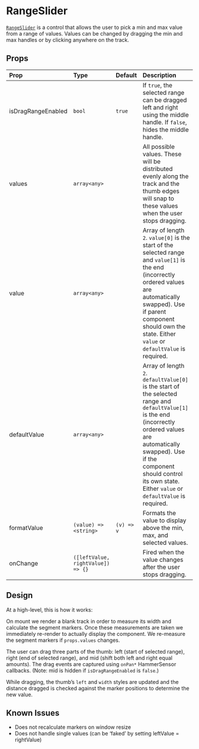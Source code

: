 # RangeSlider

[`RangeSlider`](https://github.com/zakness/birchbox-gitbook/tree/1ad9356b440d8ffd191f6222475ef6f0c15444b0/src/components/RangeSlider/index.js) is a control that allows the user to pick a min and max value from a range of values. Values can be changed by dragging the min and max handles or by clicking anywhere on the track.

## Props

| Prop | Type | Default | Description |
| :--- | :--- | :--- | :--- |
| isDragRangeEnabled | `bool` | `true` | If `true`, the selected range can be dragged left and right using the middle handle. If `false`, hides the middle handle. |
| values | `array<any>` |  | All possible values. These will be distributed evenly along the track and the thumb edges will snap to these values when the user stops dragging. |
| value | `array<any>` |  | Array of length `2`. `value[0]` is the start of the selected range and `value[1]` is the end \(incorrectly ordered values are automatically swapped\). Use if parent component should own the state. Either `value` or `defaultValue` is required. |
| defaultValue | `array<any>` |  | Array of length `2`. `defaultValue[0]` is the start of the selected range and `defaultValue[1]` is the end \(incorrectly ordered values are automatically swapped\). Use if the component should control its own state. Either `value` or `defaultValue` is required. |
| formatValue | `(value) => <string>` | `(v) => v` | Formats the value to display above the min, max, and selected values. |
| onChange | `([leftValue, rightValue]) => {}` |  | Fired when the value changes after the user stops dragging. |

## Design

At a high-level, this is how it works:

On mount we render a blank track in order to measure its width and calculate the segment markers. Once these measurements are taken we immediately re-render to actually display the component. We re-measure the segment markers if `props.values` changes.

The user can drag three parts of the thumb: left \(start of selected range\), right \(end of selected range\), and mid \(shift both left and right equal amounts\). The drag events are captured using `onPan*` HammerSensor callbacks. \(Note: mid is hidden if `isDragRangeEnabled` is `false`.\)

While dragging, the thumb’s `left` and `width` styles are updated and the distance dragged is checked against the marker positions to determine the new value.

## Known Issues

* Does not recalculate markers on window resize
* Does not handle single values \(can be ‘faked’ by setting leftValue = rightValue\)

